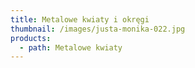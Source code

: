 ```yaml
---
title: Metalowe kwiaty i okręgi
thumbnail: /images/justa-monika-022.jpg
products:
  - path: Metalowe kwiaty
---
```


